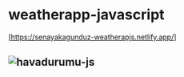 # weatherapp-javascript
[https://senayakagunduz-weatherapjs.netlify.app/]
## ![havadurumu-js](https://user-images.githubusercontent.com/69090467/215355601-b2b7e8c7-fc81-477f-ac1a-e81766ff3de1.png)
